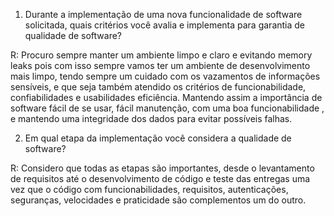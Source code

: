 1. Durante a implementação de uma nova funcionalidade de software solicitada, quais critérios você avalia e implementa para garantia de qualidade de software?

R: Procuro sempre manter um ambiente limpo e claro e evitando memory leaks pois com isso sempre vamos ter um ambiente de desenvolvimento mais limpo, 
tendo sempre um cuidado com os vazamentos de informações sensíveis, e que seja também atendido os critérios de funcionabilidade, confiabilidades e usabilidades
eficiência. Mantendo assim a importância de software fácil de se usar, fácil manutenção, com uma  boa funcionabilidade , 
e mantendo uma integridade dos dados para evitar possíveis falhas.

2. Em qual etapa da implementação você considera a qualidade de software?

R:  Considero que todas as etapas são importantes, desde o levantamento de requisitos até o desenvolvimento de código e teste das entregas
uma vez que o código com funcionabilidades, requisitos, autenticações, seguranças, velocidades e praticidade são complementos um do outro.

